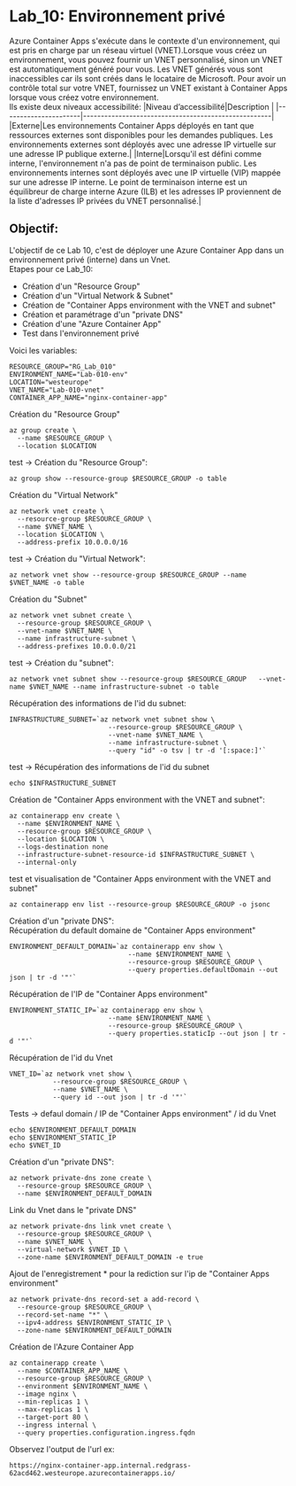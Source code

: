 # Lab_10: Environnement privé
Azure Container Apps s'exécute dans le contexte d'un environnement, qui est pris en charge par un réseau virtuel (VNET).Lorsque vous créez un environnement, vous pouvez fournir un VNET personnalisé, sinon un VNET est automatiquement généré pour vous. Les VNET générés vous sont inaccessibles car ils sont créés dans le locataire de Microsoft. Pour avoir un contrôle total sur votre VNET, fournissez un VNET existant à Container Apps lorsque vous créez votre environnement.<br>
Ils existe deux niveaux accessibilité:
|Niveau d’accessibilité|Description                                          |
|----------------------|-----------------------------------------------------|
|Externe|Les environnements Container Apps déployés en tant que ressources externes sont disponibles pour les demandes publiques. Les environnements externes sont déployés avec une adresse IP virtuelle sur une adresse IP publique externe.|
|Interne|Lorsqu'il est défini comme interne, l'environnement n'a pas de point de terminaison public. Les environnements internes sont déployés avec une IP virtuelle (VIP) mappée sur une adresse IP interne. Le point de terminaison interne est un équilibreur de charge interne Azure (ILB) et les adresses IP proviennent de la liste d'adresses IP privées du VNET personnalisé.|
## Objectif:
L'objectif de ce Lab 10, c'est de déployer une Azure Container App dans un environnement privé (interne) dans un Vnet.<br>
Etapes pour ce Lab_10:<br>
- Création d'un "Resource Group"
- Création d'un "Virtual Network & Subnet"
- Création de "Container Apps environment with the VNET and subnet"
- Création et paramétrage d'un "private DNS"
- Création d'une "Azure Container App"
- Test dans l'environnement privé


Voici les variables:<br>
```
RESOURCE_GROUP="RG_Lab_010"
ENVIRONMENT_NAME="Lab-010-env"
LOCATION="westeurope"
VNET_NAME="Lab-010-vnet"
CONTAINER_APP_NAME="nginx-container-app"
```
Création du "Resource Group"<br>
```
az group create \
  --name $RESOURCE_GROUP \
  --location $LOCATION
```
test -> Création du "Resource Group":
```
az group show --resource-group $RESOURCE_GROUP -o table
```
Création du "Virtual Network"<br>
```
az network vnet create \
  --resource-group $RESOURCE_GROUP \
  --name $VNET_NAME \
  --location $LOCATION \
  --address-prefix 10.0.0.0/16
```
test -> Création du "Virtual Network":
```
az network vnet show --resource-group $RESOURCE_GROUP --name $VNET_NAME -o table
```
Création du "Subnet"<br>
```
az network vnet subnet create \
  --resource-group $RESOURCE_GROUP \
  --vnet-name $VNET_NAME \
  --name infrastructure-subnet \
  --address-prefixes 10.0.0.0/21
```
test -> Création du "subnet":<br>
```
az network vnet subnet show --resource-group $RESOURCE_GROUP   --vnet-name $VNET_NAME --name infrastructure-subnet -o table
```
Récupération des informations de l'id du subnet:
```
INFRASTRUCTURE_SUBNET=`az network vnet subnet show \
                         --resource-group $RESOURCE_GROUP \
                         --vnet-name $VNET_NAME \
                         --name infrastructure-subnet \
                         --query "id" -o tsv | tr -d '[:space:]'`
```
test -> Récupération des informations de l'id du subnet
```
echo $INFRASTRUCTURE_SUBNET
```
Création de "Container Apps environment with the VNET and subnet":<br>
```
az containerapp env create \
  --name $ENVIRONMENT_NAME \
  --resource-group $RESOURCE_GROUP \
  --location $LOCATION \
  --logs-destination none
  --infrastructure-subnet-resource-id $INFRASTRUCTURE_SUBNET \
  --internal-only
```
test et visualisation de "Container Apps environment with the VNET and subnet"
```
az containerapp env list --resource-group $RESOURCE_GROUP -o jsonc
```
Création d'un "private DNS":<br>
Récupération du default domaine de "Container Apps environment"
```
ENVIRONMENT_DEFAULT_DOMAIN=`az containerapp env show \
                              --name $ENVIRONMENT_NAME \
                              --resource-group $RESOURCE_GROUP \
                              --query properties.defaultDomain --out json | tr -d '"'`
```
Récupération de l'IP de "Container Apps environment"
```
ENVIRONMENT_STATIC_IP=`az containerapp env show \
                         --name $ENVIRONMENT_NAME \
                         --resource-group $RESOURCE_GROUP \
                         --query properties.staticIp --out json | tr -d '"'`
```
Récupération de l'id du Vnet
```
VNET_ID=`az network vnet show \
           --resource-group $RESOURCE_GROUP \
           --name $VNET_NAME \
           --query id --out json | tr -d '"'`
```
Tests -> defaul domain / IP de "Container Apps environment" / id du Vnet
```
echo $ENVIRONMENT_DEFAULT_DOMAIN
echo $ENVIRONMENT_STATIC_IP
echo $VNET_ID
```
Création d'un "private DNS":<br>
```
az network private-dns zone create \
  --resource-group $RESOURCE_GROUP \
  --name $ENVIRONMENT_DEFAULT_DOMAIN
```
Link du Vnet dans le "private DNS"
```
az network private-dns link vnet create \
  --resource-group $RESOURCE_GROUP \
  --name $VNET_NAME \
  --virtual-network $VNET_ID \
  --zone-name $ENVIRONMENT_DEFAULT_DOMAIN -e true
```
Ajout de l'enregistrement * pour la rediction sur l'ip de "Container Apps environment"
```
az network private-dns record-set a add-record \
  --resource-group $RESOURCE_GROUP \
  --record-set-name "*" \
  --ipv4-address $ENVIRONMENT_STATIC_IP \
  --zone-name $ENVIRONMENT_DEFAULT_DOMAIN
```
Création de l'Azure Container App
```
az containerapp create \
  --name $CONTAINER_APP_NAME \
  --resource-group $RESOURCE_GROUP \
  --environment $ENVIRONMENT_NAME \
  --image nginx \
  --min-replicas 1 \
  --max-replicas 1 \
  --target-port 80 \
  --ingress internal \
  --query properties.configuration.ingress.fqdn
```
Observez l'output de l'url ex:<br>
```
https://nginx-container-app.internal.redgrass-62acd462.westeurope.azurecontainerapps.io/
```

